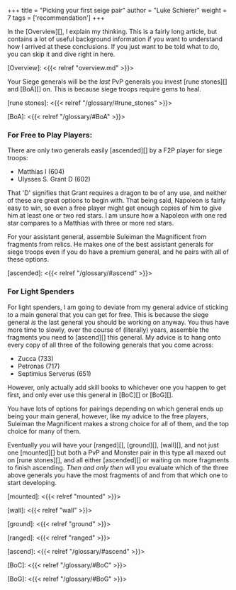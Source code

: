 +++
title = "Picking your first seige pair"
author = "Luke Schierer"
weight = 7
tags = ['recommendation']
+++

In the [Overview][], I explain my thinking.  This is a fairly long article, but
contains a lot of useful background information if you want to understand how I
arrived at these conclusions. If you just want to be told what to do, you can
skip it and dive right in here. 

[Overview]: <{{< relref "overview.md" >}}>

Your Siege generals will be the *last* PvP generals you invest [rune stones][]
and [BoA][] on.  This is because siege troops require gems to heal. 

[rune stones]: <{{< relref "/glossary/#rune_stones" >}}>

[BoA]: <{{< relref "/glossary/#BoA" >}}>

### For Free to Play Players:

There are only two generals easily [ascended][] by a F2P player for siege troops:
* Matthias I (604)
* Ulysses S. Grant D (602)

That 'D' signifies that Grant requires a dragon to be of any use, and neither
of these are great options to begin with.  That being said, Napoleon is fairly
easy to win, so even a free player might get enough copies of him to give him
at least one or two red stars.  I am unsure how a Napoleon with one red star
compares to a Matthias with three or more red stars.

For your assistant general, assemble Suleiman the Magnificent from fragments
from relics.  He makes one of the best assistant generals for siege troops even
if you do have a premium general, and he pairs with all of these options. 

[ascended]: <{{< relref "/glossary/#ascend" >}}>

### For Light Spenders

For light spenders, I am going to deviate from my general advice of sticking to
a main general that you can get for free.  This is because the siege general
*is* the last general you should be working on anyway.  You thus have more time
to slowly, over the course of (literally) years, assemble the fragments you
need to [ascend][] this general.  My advice is to hang onto every copy of all
three of the following generals that you come across:

* Zucca (733)
* Petronas (717) 
* Septimius Serverus (651)

However, only actually add skill books to whichever one you happen to get
first, and only ever use this general in [BoC][] or [BoG][].

You have lots of options for pairings depending on which general ends up being
your main general, however, like my advice to the free players, Suleiman the
Magnificent makes a strong choice for all of them, and the top choice for many
of them.

Eventually you will have your [ranged][], [ground][], [wall][], and not just
one [mounted][] but both a PvP and Monster pair in this type all maxed out on
[rune stones][], and all either [ascended][] or waiting on more fragments to
finish ascending.  *Then and only then* will you evaluate which of the three
above generals you have the most fragments of and from that which one to start
developing.

[mounted]: <{{< relref "mounted" >}}>

[wall]: <{{< relref "wall" >}}>

[ground]: <{{< relref "ground" >}}>

[ranged]: <{{< relref "ranged" >}}>

[ascend]: <{{< relref "/glossary/#ascend" >}}>

[BoC]: <{{< relref "/glossary/#BoC" >}}>

[BoG]: <{{< relref "/glossary/#BoG" >}}>

